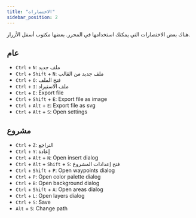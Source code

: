 ```yaml
---
title: "الاختصارات"
sidebar_position: 2
---
```


هناك بعض الاختصارات التي يمكنك استخدامها في المحرر. بعضها مكتوب أسفل الأزرار.

## عام

* `Ctrl` + `N`: ملف جديد
* `Ctrl` + `Shift` + `N`: ملف جديد من القالب
* `Ctrl` + `O`: فتح الملف
* `Ctrl` + `I`: ملف الاستيراد
* `Ctrl` + `E`: Export file
* `Ctrl` + `Shift` + `E`: Export file as image
* `Ctrl` + `Alt` + `E`: Export file as svg
* `Ctrl` + `Alt` + `S`: Open settings

## مشروع

* `Ctrl` + `Z`: التراجع
* `Ctrl` + `Y`: إعادة
* `Ctrl` + `Alt` + `N`: Open insert dialog
* `Ctrl` + `Alt` + `Shift` + `S`: فتح إعدادات المشروع
* `Ctrl` + `Shift` + `P`: Open waypoints dialog
* `Ctrl` + `P`: Open color palette dialog
* `Ctrl` + `B`: Open background dialog
* `Ctrl` + `Shift` + `A`: Open areas dialog
* `Ctrl` + `L`: Open layers dialog
* `Ctrl` + `S`: Save
* `Alt` + `S`: Change path

